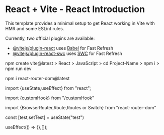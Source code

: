 # React + Vite - React Introduction

This template provides a minimal setup to get React working in Vite with HMR and some ESLint rules.

Currently, two official plugins are available:

- [@vitejs/plugin-react](https://github.com/vitejs/vite-plugin-react/blob/main/packages/plugin-react/README.md) uses [Babel](https://babeljs.io/) for Fast Refresh
- [@vitejs/plugin-react-swc](https://github.com/vitejs/vite-plugin-react-swc) uses [SWC](https://swc.rs/) for Fast Refresh

npm create vite@latest > React > JavaScript > cd Project-Name > npm i > npm run dev

npm i react-router-dom@latest

import {useState,useEffect} from "react";

import {customHook} from "/customHook"

import {BrowserRouter,Route,Routes or Switch} from "react-router-dom"

<BrowserRouter >

<Routes or Switch >

<Route >

<Route />

<Routes or Switch />

<BrowserRouter />

const [test,setTest] = useState("test")

useEffect(() => {},[]);
